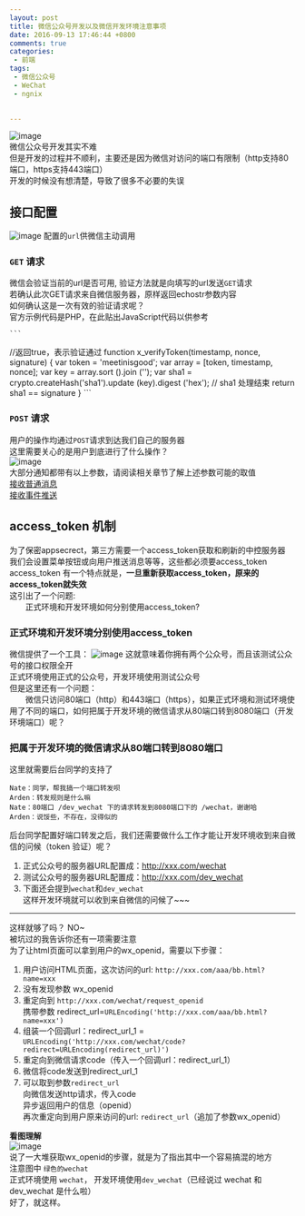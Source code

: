 ```yaml
---
layout: post
title: 微信公众号开发以及微信开发环境注意事项
date: 2016-09-13 17:46:44 +0800
comments: true
categories: 
 - 前端
tags: 
 - 微信公众号
 - WeChat
 - ngnix
 

---
```


![image](http://7xtaiq.com1.z0.glb.clouddn.com/image/wechat.png?imageMogr2/thumbnail/300000@)  
微信公众号开发其实不难  
但是开发的过程并不顺利，主要还是因为微信对访问的端口有限制（http支持80端口，https支持443端口）  
开发的时候没有想清楚，导致了很多不必要的失误

<!-- more -->

## 接口配置
![image](http://7xtaiq.com1.z0.glb.clouddn.com/image/server_url_conf.png?imageMogr2/thumbnail/300000@)
配置的`url`供微信主动调用  

### `GET` 请求  
微信会验证当前的url是否可用, 验证方法就是向填写的url发送`GET`请求  
若确认此次GET请求来自微信服务器，原样返回echostr参数内容  
如何确认这是一次有效的验证请求呢？  
官方示例代码是PHP，在此贴出JavaScript代码以供参考  

	```
//返回true，表示验证通过
function x_verifyToken(timestamp, nonce, signature) {
    var token = 'meetinisgood';
    var array = [token, timestamp, nonce];
    var key = array.sort ().join ('');
    var sha1 = crypto.createHash('sha1').update (key).digest ('hex');
    // sha1 处理结束
    return sha1 == signature
}
	```

### `POST` 请求  
用户的操作均通过`POST`请求到达我们自己的服务器  
这里需要关心的是用户到底进行了什么操作？  
![image](http://7xtaiq.com1.z0.glb.clouddn.com/image/wechat_event_info.png?imageMogr2/thumbnail/300000@)  
大部分通知都带有以上参数，请阅读相关章节了解上述参数可能的取值  
[接收普通消息](https://mp.weixin.qq.com/wiki?t=resource/res_main&id=mp1421140453&token=&lang=zh_CN)  
[接收事件推送](https://mp.weixin.qq.com/wiki?t=resource/res_main&id=mp1421140454&token=&lang=zh_CN)  

## access_token 机制
为了保密appsecrect，第三方需要一个access_token获取和刷新的中控服务器  
我们会设置菜单按钮或向用户推送消息等等，这些都必须要access_token  
access_token 有一个特点就是，**一旦重新获取access_token，原来的access_token就失效**  
这引出了一个问题:  
&emsp;&emsp;正式环境和开发环境如何分别使用access_token?  
  
### 正式环境和开发环境分别使用access_token
微信提供了一个工具：
![image](http://7xtaiq.com1.z0.glb.clouddn.com/image/wechat_test_account.png?imageMogr2/thumbnail/300000@)
这就意味着你拥有两个公众号，而且该测试公众号的接口权限全开  
正式环境使用正式的公众号，开发环境使用测试公众号  
但是这里还有一个问题：  
&emsp;&emsp;微信只访问80端口（http）和443端口（https），如果正式环境和测试环境使用了不同的端口，如何把属于开发环境的微信请求从80端口转到8080端口（开发环境端口）呢？  

### 把属于开发环境的微信请求从80端口转到8080端口  
这里就需要后台同学的支持了  

```
Nate：同学，帮我搞一个端口转发呗
Arden：转发规则是什么嘛
Nate：80端口 /dev_wechat 下的请求转发到8080端口下的 /wechat，谢谢哈
Arden：说馁些，不存在，没得似的
```
后台同学配置好端口转发之后，我们还需要做什么工作才能让开发环境收到来自微信的问候（token 验证）呢？  
1. 正式公众号的服务器URL配置成：http://xxx.com/wechat  
2. 测试公众号的服务器URL配置成：http://xxx.com/dev_wechat  
3. 下面还会提到`wechat`和`dev_wechat`  
这样开发环境就可以收到来自微信的问候了~~~  

----

这样就够了吗？ NO~  
被坑过的我告诉你还有一项需要注意  
为了让html页面可以拿到用户的wx_openid，需要以下步骤：  

1. 用户访问HTML页面，这次访问的url: `http://xxx.com/aaa/bb.html?name=xxx`
2. 没有发现参数 wx_openid
3. 重定向到 `http://xxx.com/wechat/request_openid`  
携带参数  redirect_url=`URLEncoding('http://xxx.com/aaa/bb.html?name=xxx')`
2. 组装一个回调url：redirect_url_1 = `URLEncoding('http://xxx.com/wechat/code?redirect=URLEncoding(redirect_url)')`
2. 重定向到微信请求code（传入一个回调url：redirect_url_1）  
2. 微信将code发送到redirect_url_1
3. 可以取到参数`redirect_url`  
向微信发送http请求，传入code    
异步返回用户的信息（openid）  
再次重定向到用户原来访问的url: `redirect_url`（追加了参数wx_openid）
  

**看图理解**  
![image](http://7xtaiq.com1.z0.glb.clouddn.com/image/wechat_request_openid.png?imageMogr2/thumbnail/300000@)  
说了一大堆获取wx_openid的步骤，就是为了指出其中一个容易搞混的地方  
注意图中 `绿色的wechat`  
正式环境使用 `wechat`， 开发环境使用`dev_wechat`（已经说过 wechat 和 dev_wechat 是什么啦）  
好了，就这样。
